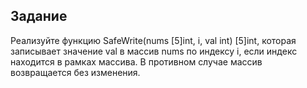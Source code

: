 ## Задание
Реализуйте функцию SafeWrite(nums [5]int, i, val int) [5]int, которая записывает значение val в массив nums по индексу i, если индекс находится в рамках массива. В противном случае массив возвращается без изменения.
